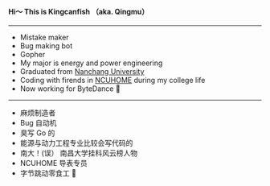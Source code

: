 ####  Hi～ This is Kingcanfish （aka. Qingmu）
---
- Mistake maker
- Bug making bot
- Gopher
- My major is energy and power engineering
- Graduated from [Nanchang University](https://www.ncu.edu.cn/)
- Coding with firends in [NCUHOME](https://team.ncuos.com/) during my college life
- Now working for ByteDance 💃
--- 
- 麻烦制造者
- Bug 自动机
- 臭写 Go 的
- 能源与动力工程专业比较会写代码的
- 南大！(误） 南昌大学挂科风云榜人物
- NCUHOME 导表专员
- 字节跳动零食工 💃
